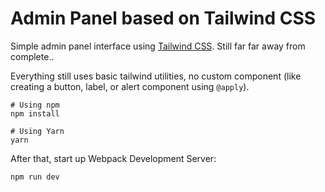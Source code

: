 # Admin Panel based on Tailwind CSS

Simple admin panel interface using [Tailwind CSS](https://tailwindcss.com). Still far far away from complete..

Everything still uses basic tailwind utilities, no custom component (like creating a button, label, or alert component using `@apply`).

```
# Using npm
npm install

# Using Yarn
yarn
```

After that, start up Webpack Development Server:

```
npm run dev
```

